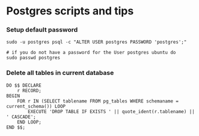 # Postgres scripts and tips

### Setup default password

```
sudo -u postgres psql -c "ALTER USER postgres PASSWORD 'postgres';"

# if you do not have a password for the User postgres ubuntu do
sudo passwd postgres
```

### Delete all tables in current database

```
DO $$ DECLARE
    r RECORD;
BEGIN
    FOR r IN (SELECT tablename FROM pg_tables WHERE schemaname = current_schema()) LOOP
        EXECUTE 'DROP TABLE IF EXISTS ' || quote_ident(r.tablename) || ' CASCADE';
    END LOOP;
END $$;
```

